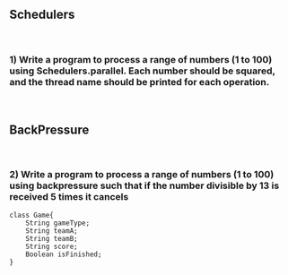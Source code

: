 ## Schedulers
<br />

### 1) Write a program to process a range of numbers (1 to 100) using Schedulers.parallel. Each number should be squared, and the thread name should be printed for each operation.

<br />

## BackPressure
<br />

### 2) Write a program to process a range of numbers (1 to 100) using backpressure such that if the number divisible by 13 is received 5 times it cancels

```
class Game{
    String gameType;
    String teamA;
    String teamB;
    String score;
    Boolean isFinished;
}

```

